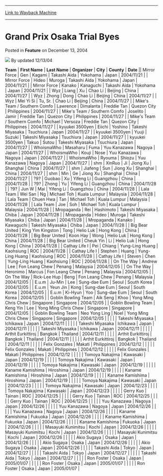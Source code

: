 
---
[Link to Wayback Machine](https://web.archive.org/web/20220807154333/https://magic.wizards.com/en/articles/archive/feature/grand-prix-osaka-trial-byes-2004-12-13)

[_metadata_:author]:- "updated 12-13-04"
[_metadata_:description]:- "TeamFirst NameLast NameOrganizerCityCountyDateMirror ForceGenKagamiTakashi AidaYokohamaJapan2004/11/21Mirror ForceHideoMurogaTakashi AidaYokohamaJapan2004/11/21Mirror ForceKanakoKanaguchiTakashi AidaYokohamaJapan2004/11/21WyzLiangXuChao LiBeijingChina2004/11/27WyzZhongDongChao LiBeijingChina2004/11/27WyzMei Yi SiTu, Sr.Chao LiBeijingChina2004/11/27Mike's Team / Southern"
[_metadata_:generator]:- "Drupal 7 (http://drupal.org)"
[_metadata_:node]:- "735751"
[_metadata_:publish_date]:- "2004-12-13"
[_metadata_:source]:- "div-main-content"
[_metadata_:title]:- "Grand Prix Osaka Trial Byes"
[_metadata_:wayback_capture_timestamp]:- "2022-08-07 15:43:33"
[_metadata_:wayback_raw_url]:- "https://web.archive.org/web/20220807154333id_/https://magic.wizards.com/en/articles/archive/feature/grand-prix-osaka-trial-byes-2004-12-13"
[_metadata_:wayback_url]:- "https://magic.wizards.com/en/articles/archive/feature/grand-prix-osaka-trial-byes-2004-12-13"
---


Grand Prix Osaka Trial Byes
===========================



 Posted in **Feature**
 on December 13, 2004 






![](https://media.magic.wizards.com/styles/auth_small/public/generic-avatar-150_423.png)
By updated 12/13/04













 **Team** | **First Name** | **Last Name** | **Organizer** | **City** | **County** | **Date** || Mirror Force | Gen | Kagami | Takashi Aida | Yokohama | Japan | 2004/11/21 |
| Mirror Force | Hideo | Muroga | Takashi Aida | Yokohama | Japan | 2004/11/21 |
| Mirror Force | Kanako | Kanaguchi | Takashi Aida | Yokohama | Japan | 2004/11/21 |
| Wyz | Liang | Xu | Chao Li | Beijing | China | 2004/11/27 |
| Wyz | Zhong | Dong | Chao Li | Beijing | China | 2004/11/27 |
| Wyz | Mei Yi Si | Tu, Sr. | Chao Li | Beijing | China | 2004/11/27 |
| Mike's Team / Southern Comfo | Lawrence | Dimalanta | Freddie Tan | Quezon City | Philippines | 2004/11/27 |
| Mike's Team / Southern Comfo | Joselito | Jamir | Freddie Tan | Quezon City | Philippines | 2004/11/27 |
| Mike's Team / Southern Comfo | Michael | Versoza | Freddie Tan | Quezon City | Philippines | 2004/11/27 |
| kyuukei 3500yen | Eiichi | Yoshino | Takeshi Miyasaka | Tsuchiura | Japan | 2004/11/27 |
| kyuukei 3500yen | Yuuji | Suzuki | Takeshi Miyasaka | Tsuchiura | Japan | 2004/11/27 |
| kyuukei 3500yen | Takuo | Sutou | Takeshi Miyasaka | Tsuchiura | Japan | 2004/11/27 |
| WhoismaWho | Masaharu | Fuma | Yuu Kanazawa | Nagoya | Japan | 2004/11/27 |
| WhoismaWho | Kouji | Nose | Yuu Kanazawa | Nagoya | Japan | 2004/11/27 |
| WhoismaWho | Ryouma | Shiozu | Yuu Kanazawa | Nagoya | Japan | 2004/11/27 |
| shm | XinRuo | Ji | Jiong Xu | Shanghai | China | 2004/11/27 |
| shm | Jiafeng | Sun | Jiong Xu | Shanghai | China | 2004/11/27 |
| shm | Min | Ge | Jiong Xu | Shanghai | China | 2004/11/27 |
| ?9? | Guobao | Xu | Yifeng Li | Guangzhou | China | 2004/11/28 |
| ?9? | Zhong | Yu | Yifeng Li | Guangzhou | China | 2004/11/28 |
| ?9? | Jun W | Mai | Yifeng Li | Guangzhou | China | 2004/11/28 |
| Lala Team | Wei San | Ng | Michael Toh | Kuala Lumpur | Malaysia | 2004/11/28 |
| Lala Team | Chuen Hwa | Tan | Michael Toh | Kuala Lumpur | Malaysia | 2004/11/28 |
| Lala Team | Joe | Soh | Michael Toh | Kuala Lumpur | Malaysia | 2004/11/28 |
| Mropaganda | Rei | Hashimoto | Takeshi Miyasaka | Chiba | Japan | 2004/11/28 |
| Mropaganda | Hideo | Muroga | Takeshi Miyasaka | Chiba | Japan | 2004/11/28 |
| Mropaganda | Kanako  | Kawaguchi | Takeshi Miyasaka | Chiba | Japan | 2004/11/28 |
| Big Bear United | King Yim Kingston | Tong | Helio Luk | Hong Kong | China | 2004/11/28 |
| Big Bear United | Koon Hay | Wong | Helio Luk | Hong Kong | China | 2004/11/28 |
| Big Bear United | Cheuk Yin | Li | Helio Luk | Hong Kong | China | 2004/11/28 |
| Cathay Life I | Pei | Chiang | Yung-Ling Huang | Kaohsiung | ROC | 2004/11/28 |
| Cathay Life I | Stephen | Huang | Yung-Ling Huang | Kaohsiung | ROC | 2004/11/28 |
| Cathay Life I | Steven | Chen | Yung-Ling Huang | Kaohsiung | ROC | 2004/11/28 |
| On The Way | Andrew | Lee | Fon Leang Chew | Penang | Malaysia | 2004/12/05 |
| On The Way | Heronimo | Marcus | Fon Leang Chew | Penang | Malaysia | 2004/12/05 |
| On The Way | Rick-Lee Hup | Beng | Fon Leang Chew | Penang | Malaysia | 2004/12/05 |
| E.u.m | Ju-Min | Lee | Sung-dae Eum | Seoul | South Korea | 2004/12/05 |
| E.u.m | Yeun Jin | Kong | Sung-dae Eum | Seoul | South Korea | 2004/12/05 |
| E.u.m | Ki-Hyun | Yoo | Sung-dae Eum | Seoul | South Korea | 2004/12/05 |
| Goblin Bowling Team | Aik Seng | Khoo | Yong Ming Chris Chew | Singapore | Singapore | 2004/12/05 |
| Goblin Bowling Team | Keng Yin | Lee | Yong Ming Chris Chew | Singapore | Singapore | 2004/12/05 |
| Goblin Bowling Team | Neo Yong Ling | Noel | Yong Ming Chris Chew | Singapore | Singapore | 2004/12/05 |
|  |  |  | Takeshi Miyasaka | Ichikawa | Japan | 2004/12/11 |
|  |  |  | Takeshi Miyasaka | Ichikawa | Japan | 2004/12/11 |
|  |  |  | Takeshi Miyasaka | Ichikawa | Japan | 2004/12/11 |
|  |  |  | Arthit Eurkittiroj | Bangkok | Thailand | 2004/12/11 |
|  |  |  | Arthit Eurkittiroj | Bangkok | Thailand | 2004/12/11 |
|  |  |  | Arthit Eurkittiroj | Bangkok | Thailand | 2004/12/11 |
|  |  |  | Felix Gonzales | Makati | Philippines | 2004/12/12 |
|  |  |  | Felix Gonzales | Makati | Philippines | 2004/12/12 |
|  |  |  | Felix Gonzales | Makati | Philippines | 2004/12/12 |
|  |  |  | Tomoya Nakajima | Kawasaki | Japan | 2004/12/19 |
|  |  |  | Tomoya Nakajima | Kawasaki | Japan | 2004/12/19 |
|  |  |  | Tomoya Nakajima | Kawasaki | Japan | 2004/12/19 |
|  |  |  | Kaname Kamishima | Hiroshima | Japan | 2004/12/19 |
|  |  |  | Kaname Kamishima | Hiroshima | Japan | 2004/12/19 |
|  |  |  | Kaname Kamishima | Hiroshima | Japan | 2004/12/19 |
|  |  |  | Tomoya Nakajima | Kawasaki | Japan | 2004/12/23 |
|  |  |  | Tomoya Nakajima | Kawasaki | Japan | 2004/12/23 |
|  |  |  | Tomoya Nakajima | Kawasaki | Japan | 2004/12/23 |
|  |  |  | Gerry Kuo | Tainan | ROC | 2004/12/25 |
|  |  |  | Gerry Kuo | Tainan | ROC | 2004/12/25 |
|  |  |  | Gerry Kuo | Tainan | ROC | 2004/12/25 |
|  |  |  | Yuu Kanazawa | Nagoya | Japan | 2004/12/26 |
|  |  |  | Yuu Kanazawa | Nagoya | Japan | 2004/12/26 |
|  |  |  | Yuu Kanazawa | Nagoya | Japan | 2004/12/26 |
|  |  |  | Kaname Kamishima | Fukuoka | Japan | 2004/12/26 |
|  |  |  | Kaname Kamishima | Fukuoka | Japan | 2004/12/26 |
|  |  |  | Kaname Kamishima | Fukuoka | Japan | 2004/12/26 |
|  |  |  | Masayuki Kunimitsu | Kochi | Japan | 2004/12/26 |
|  |  |  | Masayuki Kunimitsu | Kochi | Japan | 2004/12/26 |
|  |  |  | Masayuki Kunimitsu | Kochi | Japan | 2004/12/26 |
|  |  |  | Akio Sugaya | Osaka | Japan | 2004/12/26 |
|  |  |  | Akio Sugaya | Osaka | Japan | 2004/12/26 |
|  |  |  | Akio Sugaya | Osaka | Japan | 2004/12/26 |
|  |  |  | Takashi Aida | Tokyo | Japan | 2004/12/27 |
|  |  |  | Takashi Aida | Tokyo | Japan | 2004/12/27 |
|  |  |  | Takashi Aida | Tokyo | Japan | 2004/12/27 |
|  |  |  | Ron Foster | Osaka | Japan | 2005/01/07 |
|  |  |  | Ron Foster | Osaka | Japan | 2005/01/07 |
|  |  |  | Ron Foster | Osaka | Japan | 2005/01/07 |







